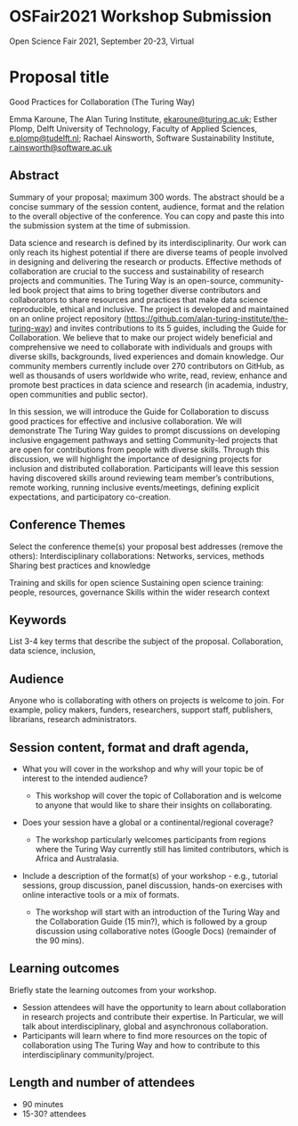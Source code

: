 # OSFair2021 Workshop Submission 
Open Science Fair 2021, September 20-23, Virtual

# Proposal title
Good Practices for Collaboration (The Turing Way)

Emma Karoune, The Alan Turing Institute, ekaroune@turing.ac.uk; Esther Plomp, Delft University of Technology, Faculty of Applied Sciences, e.plomp@tudelft.nl; Rachael Ainsworth, Software Sustainability Institute, r.ainsworth@software.ac.uk

## Abstract
Summary of your proposal; maximum 300 words. The abstract should be a concise summary of the session content, audience, format and the relation to the overall objective of the conference. You can copy and paste this into the submission system at the time of submission.

Data science and research is defined by its interdisciplinarity. Our work can only reach its highest potential if there are diverse teams of people involved in designing and delivering the research or products. Effective methods of collaboration are crucial to the success and sustainability of research projects and communities. 
The Turing Way is an open-source, community-led book project that aims to bring together diverse contributors and collaborators to share resources and practices that make data science reproducible, ethical and inclusive. The project is developed and maintained on an online project repository (https://github.com/alan-turing-institute/the-turing-way) and invites contributions to its 5 guides, including the Guide for Collaboration.
We believe that to make our project widely beneficial and comprehensive we need to collaborate with individuals and groups with diverse skills, backgrounds, lived experiences and domain knowledge. Our community members currently include over 270 contributors on GitHub, as well as thousands of users worldwide who write, read, review, enhance and promote best practices in data science and research (in academia, industry, open communities and public sector). 

In this session, we will introduce the Guide for Collaboration to discuss good practices for effective and inclusive collaboration. We will demonstrate The Turing Way guides to prompt discussions on developing inclusive engagement pathways and setting Community-led projects that are open for contributions from people with diverse skills. Through this discussion, we will highlight the importance of designing projects for inclusion and distributed collaboration. Participants will leave this session having discovered skills around reviewing team member’s contributions, remote working, running inclusive events/meetings, defining explicit expectations, and participatory co-creation.

## Conference Themes
Select the conference theme(s) your proposal best addresses (remove the others):
Interdisciplinary collaborations: Networks, services, methods
Sharing best practices and knowledge

Training and skills for open science
Sustaining open science training: people, resources, governance
Skills within the wider research context

## Keywords
List 3-4 key terms that describe the subject of the proposal.
Collaboration, data science, inclusion, 

## Audience
Anyone who is collaborating with others on projects is welcome to join. For example, policy makers, funders, researchers, support staff, publishers, librarians, research administrators. 

## Session content, format and draft agenda,
* What you will cover in the workshop and why will your topic be of interest to the intended audience? 
  * This workshop will cover the topic of Collaboration and is welcome to anyone that would like to share their insights on collaborating. 

* Does your session have a global or a continental/regional coverage?
  * The workshop particularly welcomes participants from regions where the Turing Way currently still has limited contributors, which is Africa and Australasia.   

* Include a description of the format(s) of your workshop - e.g., tutorial sessions, group discussion, panel discussion, hands-on exercises with online interactive tools or a mix of formats. 
  * The workshop will start with an introduction of the Turing Way and the Collaboration Guide (15 min?), which is followed by a group discussion using collaborative notes (Google Docs) (remainder of the 90 mins). 

## Learning outcomes
Briefly state the learning outcomes from your workshop.
* Session attendees will have the opportunity to learn about collaboration in research projects and contribute their expertise. In Particular, we will talk about interdisciplinary, global and asynchronous collaboration. 
* Participants will learn where to find more resources on the topic of collaboration using The Turing Way and how to contribute to this interdisciplinary community/project.

## Length and number of attendees 
* 90 minutes
* 15-30? attendees
